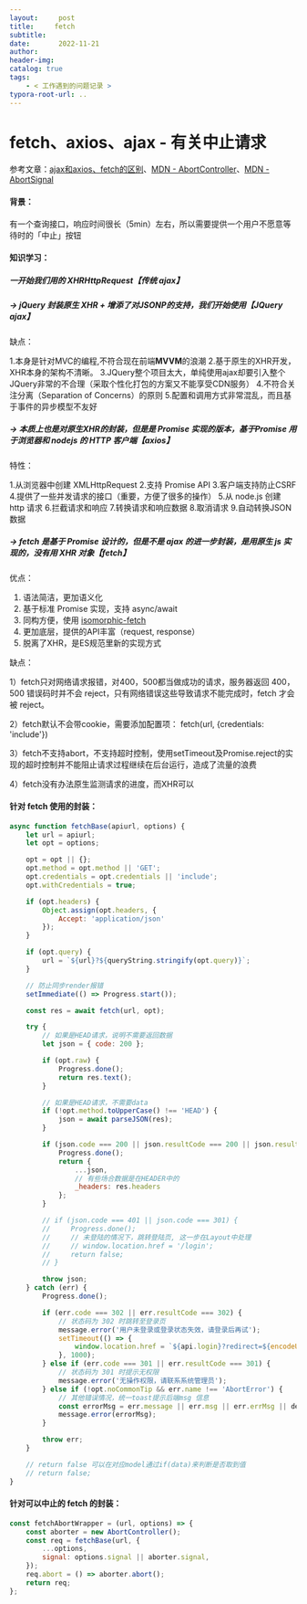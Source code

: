 ```yaml
---
layout:     post
title:     fetch
subtitle:  
date:       2022-11-21
author:     
header-img: 
catalog: true
tags:
    - < 工作遇到的问题记录 >
typora-root-url: ..
---
```




# fetch、axios、ajax - 有关中止请求

参考文章：[ajax和axios、fetch的区别](https://juejin.cn/post/6981250745735577613)、[MDN - AbortController](https://developer.mozilla.org/zh-CN/docs/Web/API/AbortController)、[MDN - AbortSignal](https://developer.mozilla.org/zh-CN/docs/Web/API/AbortSignal)

#### 背景：

有一个查询接口，响应时间很长（5min）左右，所以需要提供一个用户不愿意等待时的「中止」按钮

#### 知识学习：

##### 一开始我们用的 XHRHttpRequest【传统 ajax】  

##### -> jQuery 封装原生 XHR + 增添了对**JSONP**的支持，我们开始使用【JQuery ajax】

缺点：

1.本身是针对MVC的编程,不符合现在前端**MVVM**的浪潮
 2.基于原生的XHR开发，XHR本身的架构不清晰。
 3.JQuery整个项目太大，单纯使用ajax却要引入整个JQuery非常的不合理（采取个性化打包的方案又不能享受CDN服务）
 4.不符合关注分离（Separation of Concerns）的原则
 5.配置和调用方式非常混乱，而且基于事件的异步模型不友好

##### -> 本质上也是对原生XHR的封装，但是是 Promise 实现的版本，基于Promise 用于浏览器和 nodejs 的 HTTP 客户端【axios】

特性：

1.从浏览器中创建 XMLHttpRequest
 2.支持 Promise API
 3.客户端支持防止CSRF
 4.提供了一些并发请求的接口（重要，方便了很多的操作）
 5.从 node.js 创建 http 请求
 6.拦截请求和响应
 7.转换请求和响应数据
 8.取消请求
 9.自动转换JSON数据

##### -> fetch 是基于 Promise 设计的，但是不是 ajax 的进一步封装，是用原生 js 实现的，没有用 XHR 对象【fetch】

优点：

1. 语法简洁，更加语义化 
2. 基于标准 Promise 实现，支持 async/await 
3. 同构方便，使用 [isomorphic-fetch](https://github.com/matthew-andrews/isomorphic-fetch) 
4. 更加底层，提供的API丰富（request, response） 
5. 脱离了XHR，是ES规范里新的实现方式

缺点：

1）fetch只对网络请求报错，对400，500都当做成功的请求，服务器返回 400，500 错误码时并不会 reject，只有网络错误这些导致请求不能完成时，fetch 才会被 reject。

 2）fetch默认不会带cookie，需要添加配置项： fetch(url, {credentials: 'include'}) 

3）fetch不支持abort，不支持超时控制，使用setTimeout及Promise.reject的实现的超时控制并不能阻止请求过程继续在后台运行，造成了流量的浪费 

4）fetch没有办法原生监测请求的进度，而XHR可以



#### 针对 fetch 使用的封装：

``` js
async function fetchBase(apiurl, options) {
    let url = apiurl;
    let opt = options;

    opt = opt || {};
    opt.method = opt.method || 'GET';
    opt.credentials = opt.credentials || 'include';
    opt.withCredentials = true;

    if (opt.headers) {
        Object.assign(opt.headers, {
            Accept: 'application/json'
        });
    }

    if (opt.query) {
        url = `${url}?${queryString.stringify(opt.query)}`;
    }

    // 防止同步render报错
    setImmediate(() => Progress.start());

    const res = await fetch(url, opt);

    try {
        // 如果是HEAD请求，说明不需要返回数据
        let json = { code: 200 };

        if (opt.raw) {
            Progress.done();
            return res.text();
        }

        // 如果是HEAD请求，不需要data
        if (!opt.method.toUpperCase() !== 'HEAD') {
            json = await parseJSON(res);
        }

        if (json.code === 200 || json.resultCode === 200 || json.resultCode === 0) {
            Progress.done();
            return {
                ...json,
                // 有些场合数据是在HEADER中的
                _headers: res.headers
            };
        }

        // if (json.code === 401 || json.code === 301) {
        //     Progress.done();
        //     // 未登陆的情况下，跳转登陆页, 这一步在Layout中处理
        //     // window.location.href = '/login';
        //     return false;
        // }

        throw json;
    } catch (err) {
        Progress.done();

        if (err.code === 302 || err.resultCode === 302) {
            // 状态码为 302 时跳转至登录页
            message.error('用户未登录或登录状态失效，请登录后再试');
            setTimeout(() => {
                window.location.href = `${api.login}?redirect=${encodeURIComponent(window.location.href)}`;
            }, 1000);
        } else if (err.code === 301 || err.resultCode === 301) {
            // 状态码为 301 时提示无权限
            message.error('无操作权限，请联系系统管理员');
        } else if (!opt.noCommonTip && err.name !== 'AbortError') {
            // 其他错误情况，统一toast提示后端msg 信息
            const errorMsg = err.message || err.msg || err.errMsg || defaultErrorMessage;
            message.error(errorMsg);
        }

        throw err;
    }

    // return false 可以在对应model通过if(data)来判断是否取到值
    // return false;
}
```

#### 针对可以中止的 fetch 的封装：

```js
const fetchAbortWrapper = (url, options) => {
    const aborter = new AbortController();
    const req = fetchBase(url, {
        ...options,
        signal: options.signal || aborter.signal,
    });
    req.abort = () => aborter.abort();
    return req;
};
```

